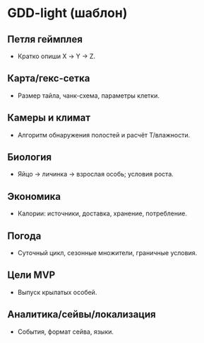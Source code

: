 # GDD-light (шаблон)

## Петля геймплея
- Кратко опиши Х → Y → Z.

## Карта/гекс-сетка
- Размер тайла, чанк-схема, параметры клетки.

## Камеры и климат
- Алгоритм обнаружения полостей и расчёт T/влажности.

## Биология
- Яйцо → личинка → взрослая особь; условия роста.

## Экономика
- Калории: источники, доставка, хранение, потребление.

## Погода
- Суточный цикл, сезонные множители, граничные условия.

## Цели MVP
- Выпуск крылатых особей.

## Аналитика/сейвы/локализация
- События, формат сейва, языки.